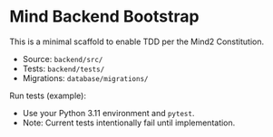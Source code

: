 # Mind Backend Bootstrap

This is a minimal scaffold to enable TDD per the Mind2 Constitution.

- Source: `backend/src/`
- Tests: `backend/tests/`
- Migrations: `database/migrations/`

Run tests (example):
- Use your Python 3.11 environment and `pytest`.
- Note: Current tests intentionally fail until implementation.
